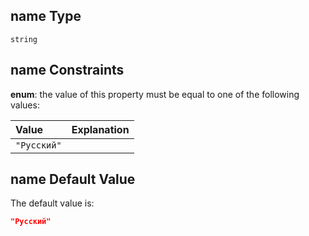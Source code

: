 ## name Type

`string`

## name Constraints

**enum**: the value of this property must be equal to one of the following values:

| Value       | Explanation |
| :---------- | ----------- |
| `"Русский"` |             |

## name Default Value

The default value is:

```json
"Русский"
```
